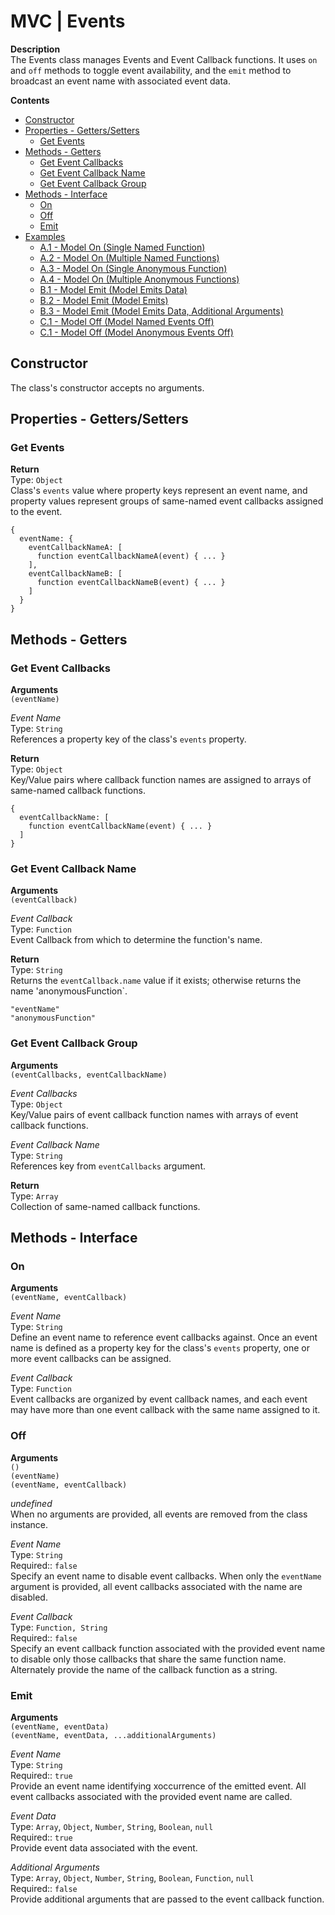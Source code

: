# MVC | Events
**Description**  
The Events class manages Events and Event Callback functions. It uses `on` and `off` methods to toggle event availability, and the `emit` method to broadcast an event name with associated event data.  

**Contents**  
- [Constructor]()
- [Properties - Getters/Setters](#properties---getterssetters)
  - [Get Events](#get-events)
- [Methods - Getters](#methods---getters)
  - [Get Event Callbacks](#get-event-callbacks)
  - [Get Event Callback Name](#get-event-callback-name)
  - [Get Event Callback Group](#get-event-callback-group)
- [Methods - Interface](#methods---interface)
  - [On](#on)
  - [Off](#off)
  - [Emit](#emit)
- [Examples](#examples)
  - [A.1 - Model On (Single Named Function)](#a1---model-on-single-named-function)
  - [A.2 - Model On (Multiple Named Functions)](#a2---model-on-multiple-named-functions)
  - [A.3 - Model On (Single Anonymous Function)](#a3---model-on-single-anonymous-function)
  - [A.4 - Model On (Multiple Anonymous Functions)](#a4---model-on-multiple-anonymous-functions)
  - [B.1 - Model Emit (Model Emits Data)](#b1---model-emit-model-emits-data)
  - [B.2 - Model Emit (Model Emits)](#b2---model-emit-model-emits)
  - [B.3 - Model Emit (Model Emits Data, Additional Arguments)](#b3---model-emit-model-emits-data-additional-arguments)
  - [C.1 - Model Off (Model Named Events Off)](#c1---model-off-model-named-events-off)
  - [C.1 - Model Off (Model Anonymous Events Off)](#c1---model-off-model-anonymous-events-off)


## Constructor
The class's constructor accepts no arguments.  

## Properties - Getters/Setters

### Get Events
**Return**  
Type: `Object`  
Class's `events` value where property keys represent an event name, and property values represent groups of same-named event callbacks assigned to the event.  

```
{
  eventName: {
    eventCallbackNameA: [
      function eventCallbackNameA(event) { ... }
    ],
    eventCallbackNameB: [
      function eventCallbackNameB(event) { ... }
    ]
  }
}
```

## Methods - Getters

### Get Event Callbacks
**Arguments**  
`(eventName)`

*Event Name*  
Type: `String`  
References a property key of the class's `events` property.  

**Return**  
Type: `Object`  
Key/Value pairs where callback function names are assigned to arrays of same-named callback functions.  

```
{
  eventCallbackName: [
    function eventCallbackName(event) { ... }
  ]
}
```


### Get Event Callback Name
**Arguments**  
`(eventCallback)`  

*Event Callback*  
Type: `Function`  
Event Callback from which to determine the function's name.  

**Return**  
Type: `String`  
Returns the `eventCallback.name` value if it exists; otherwise returns the name 'anonymousFunction`.   

`"eventName"`  
`"anonymousFunction"`


### Get Event Callback Group
**Arguments**  
`(eventCallbacks, eventCallbackName)`

*Event Callbacks*  
Type: `Object`  
Key/Value pairs of event callback function names with arrays of event callback functions.  

*Event Callback Name*  
Type: `String`  
References key from `eventCallbacks` argument.  

**Return**  
Type:  `Array`  
Collection of same-named callback functions.  


## Methods - Interface

### On
**Arguments**  
`(eventName, eventCallback)`  

*Event Name*  
Type: `String`  
Define an event name to reference event callbacks against. Once an event name is defined as a property key for the class's `events` property, one or more event callbacks can be assigned.

*Event Callback*  
Type: `Function`  
Event callbacks are organized by event callback names, and each event may have more than one event callback with the same name assigned to it.  


### Off
**Arguments**  
`()`  
`(eventName)`  
`(eventName, eventCallback)`  

*undefined*  
When no arguments are provided, all events are removed from the class instance.

*Event Name*  
Type: `String`  
Required:: `false`  
Specify an event name to disable event callbacks.  When only the `eventName` argument is provided, all event callbacks associated with the name are disabled.

*Event Callback*  
Type: `Function, String`  
Required:: `false`  
Specify an event callback function associated with the provided event name to disable only those callbacks that share the same function name. Alternately provide the name of the callback function as a string.  


### Emit
**Arguments**  
`(eventName, eventData)`  
`(eventName, eventData, ...additionalArguments)`  

*Event Name*  
Type: `String`  
Required:: `true`  
Provide an event name identifying xoccurrence of the emitted event. All event callbacks associated with the provided event name are called.  

*Event Data*  
Type: `Array`, `Object`, `Number`, `String`, `Boolean`, `null`  
Required:: `true`  
Provide event data associated with the event.  

*Additional Arguments*  
Type: `Array`, `Object`, `Number`, `String`, `Boolean`, `Function`, `null`  
Required:: `false`  
Provide additional arguments that are passed to the event callback function.

